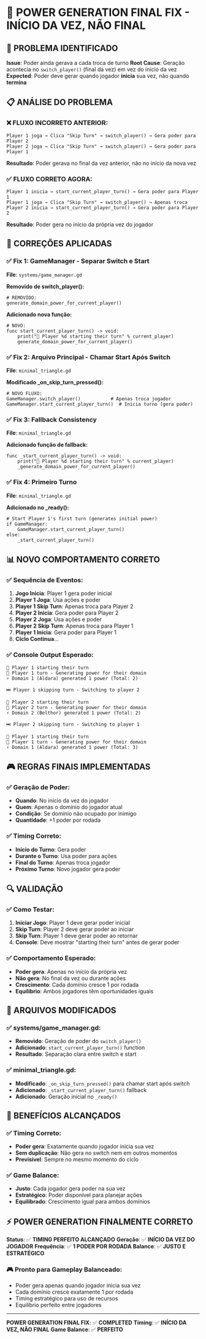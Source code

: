 # 🔧 POWER GENERATION FINAL FIX - INÍCIO DA VEZ, NÃO FINAL

## 🚨 **PROBLEMA IDENTIFICADO**
**Issue**: Poder ainda gerava a cada troca de turno
**Root Cause**: Geração acontecia no `switch_player()` (final da vez) em vez do início da vez
**Expected**: Poder deve gerar quando jogador **inicia** sua vez, não quando **termina**

## 📋 **ANÁLISE DO PROBLEMA**

### **❌ FLUXO INCORRETO ANTERIOR:**
```
Player 1 joga → Clica "Skip Turn" → switch_player() → Gera poder para Player 2
Player 2 joga → Clica "Skip Turn" → switch_player() → Gera poder para Player 1
```
**Resultado**: Poder gerava no final da vez anterior, não no início da nova vez

### **✅ FLUXO CORRETO AGORA:**
```
Player 1 inicia → start_current_player_turn() → Gera poder para Player 1
Player 1 joga → Clica "Skip Turn" → switch_player() → Apenas troca
Player 2 inicia → start_current_player_turn() → Gera poder para Player 2
```
**Resultado**: Poder gera no início da própria vez do jogador

## 🔧 **CORREÇÕES APLICADAS**

### **✅ Fix 1: GameManager - Separar Switch e Start**
**File**: `systems/game_manager.gd`

**Removido de switch_player():**
```gdscript
# REMOVIDO:
generate_domain_power_for_current_player()
```

**Adicionado nova função:**
```gdscript
# NOVO:
func start_current_player_turn() -> void:
    print("🎯 Player %d starting their turn" % current_player)
    generate_domain_power_for_current_player()
```

### **✅ Fix 2: Arquivo Principal - Chamar Start Após Switch**
**File**: `minimal_triangle.gd`

**Modificado _on_skip_turn_pressed():**
```gdscript
# NOVO FLUXO:
GameManager.switch_player()           # Apenas troca jogador
GameManager.start_current_player_turn()  # Inicia turno (gera poder)
```

### **✅ Fix 3: Fallback Consistency**
**File**: `minimal_triangle.gd`

**Adicionado função de fallback:**
```gdscript
func _start_current_player_turn() -> void:
    print("🎯 Player %d starting their turn" % current_player)
    _generate_domain_power_for_current_player()
```

### **✅ Fix 4: Primeiro Turno**
**File**: `minimal_triangle.gd`

**Adicionado no _ready():**
```gdscript
# Start Player 1's first turn (generates initial power)
if GameManager:
    GameManager.start_current_player_turn()
else:
    _start_current_player_turn()
```

## 📊 **NOVO COMPORTAMENTO CORRETO**

### **✅ Sequência de Eventos:**
1. **Jogo Inicia**: Player 1 gera poder inicial
2. **Player 1 Joga**: Usa ações e poder
3. **Player 1 Skip Turn**: Apenas troca para Player 2
4. **Player 2 Inicia**: Gera poder para Player 2
5. **Player 2 Joga**: Usa ações e poder
6. **Player 2 Skip Turn**: Apenas troca para Player 1
7. **Player 1 Inicia**: Gera poder para Player 1
8. **Ciclo Continua**...

### **✅ Console Output Esperado:**
```
🎯 Player 1 starting their turn
🔄 Player 1 turn - Generating power for their domain
⚡ Domain 1 (Aldara) generated 1 power (Total: 2)

⏭️ Player 1 skipping turn - Switching to player 2

🎯 Player 2 starting their turn
🔄 Player 2 turn - Generating power for their domain
⚡ Domain 2 (Belthor) generated 1 power (Total: 2)

⏭️ Player 2 skipping turn - Switching to player 1

🎯 Player 1 starting their turn
🔄 Player 1 turn - Generating power for their domain
⚡ Domain 1 (Aldara) generated 1 power (Total: 3)
```

## 🎮 **REGRAS FINAIS IMPLEMENTADAS**

### **✅ Geração de Poder:**
- **Quando**: No início da vez do jogador
- **Quem**: Apenas o domínio do jogador atual
- **Condição**: Se domínio não ocupado por inimigo
- **Quantidade**: +1 poder por rodada

### **✅ Timing Correto:**
- **Início do Turno**: Gera poder
- **Durante o Turno**: Usa poder para ações
- **Final do Turno**: Apenas troca jogador
- **Próximo Turno**: Novo jogador gera poder

## 🔍 **VALIDAÇÃO**

### **✅ Como Testar:**
1. **Iniciar Jogo**: Player 1 deve gerar poder inicial
2. **Skip Turn**: Player 2 deve gerar poder ao iniciar
3. **Skip Turn**: Player 1 deve gerar poder ao retornar
4. **Console**: Deve mostrar "starting their turn" antes de gerar poder

### **✅ Comportamento Esperado:**
- **Poder gera**: Apenas no início da própria vez
- **Não gera**: No final da vez ou durante ações
- **Crescimento**: Cada domínio cresce 1 por rodada
- **Equilíbrio**: Ambos jogadores têm oportunidades iguais

## 📁 **ARQUIVOS MODIFICADOS**

### **✅ systems/game_manager.gd:**
- **Removido**: Geração de poder do `switch_player()`
- **Adicionado**: `start_current_player_turn()` function
- **Resultado**: Separação clara entre switch e start

### **✅ minimal_triangle.gd:**
- **Modificado**: `_on_skip_turn_pressed()` para chamar start após switch
- **Adicionado**: `_start_current_player_turn()` fallback
- **Adicionado**: Geração inicial no `_ready()`

## 🚀 **BENEFÍCIOS ALCANÇADOS**

### **✅ Timing Correto:**
- **Poder gera**: Exatamente quando jogador inicia sua vez
- **Sem duplicação**: Não gera no switch nem em outros momentos
- **Previsível**: Sempre no mesmo momento do ciclo

### **✅ Game Balance:**
- **Justo**: Cada jogador gera poder na sua vez
- **Estratégico**: Poder disponível para planejar ações
- **Equilibrado**: Crescimento igual para ambos domínios

## ⚡ **POWER GENERATION FINALMENTE CORRETO**

**Status**: ✅ **TIMING PERFEITO ALCANÇADO**
**Geração**: ✅ **INÍCIO DA VEZ DO JOGADOR**
**Frequência**: ✅ **1 PODER POR RODADA**
**Balance**: ✅ **JUSTO E ESTRATÉGICO**

### **🎮 Pronto para Gameplay Balanceado:**
- Poder gera apenas quando jogador inicia sua vez
- Cada domínio cresce exatamente 1 por rodada
- Timing estratégico para uso de recursos
- Equilíbrio perfeito entre jogadores

---

**POWER GENERATION FINAL FIX**: ✅ **COMPLETED**
**Timing**: ✅ **INÍCIO DA VEZ, NÃO FINAL**
**Game Balance**: ✅ **PERFEITO**